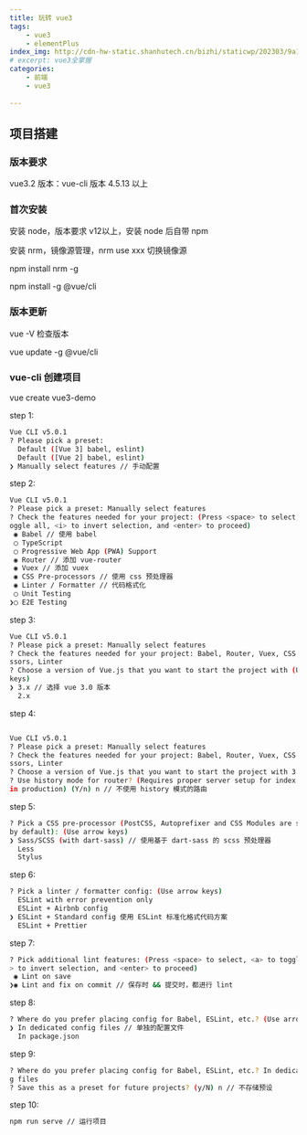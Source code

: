 ```yaml
---
title: 玩转 vue3
tags: 
    - vue3
    - elementPlus
index_img: http://cdn-hw-static.shanhutech.cn/bizhi/staticwp/202303/9a109e7083b3399595d9374ca7ca7ff6--2456931338.jpg
# excerpt: vue3全掌握
categories:
    - 前端
    - vue3
    
---
```


## 项目搭建

### 版本要求

vue3.2 版本：vue-cli 版本 4.5.13 以上

### 首次安装

安装 node，版本要求 v12以上，安装 node 后自带 npm

安装 nrm，镜像源管理，nrm use xxx 切换镜像源

npm install nrm -g

npm install -g @vue/cli

### 版本更新

vue -V 检查版本

vue update -g @vue/cli

### vue-cli 创建项目

vue create vue3-demo

step 1:

```bash
Vue CLI v5.0.1
? Please pick a preset:
  Default ([Vue 3] babel, eslint)
  Default ([Vue 2] babel, eslint)
❯ Manually select features // 手动配置
```

step 2:

```bash
Vue CLI v5.0.1
? Please pick a preset: Manually select features
? Check the features needed for your project: (Press <space> to select, <a> to t
oggle all, <i> to invert selection, and <enter> to proceed)
 ◉ Babel // 使用 babel
 ◯ TypeScript
 ◯ Progressive Web App (PWA) Support
 ◉ Router // 添加 vue-router
 ◉ Vuex // 添加 vuex
 ◉ CSS Pre-processors // 使用 css 预处理器
 ◉ Linter / Formatter // 代码格式化
 ◯ Unit Testing
❯◯ E2E Testing
```

step 3:

```bash
Vue CLI v5.0.1
? Please pick a preset: Manually select features
? Check the features needed for your project: Babel, Router, Vuex, CSS Pre-proce
ssors, Linter
? Choose a version of Vue.js that you want to start the project with (Use arrow
keys)
❯ 3.x // 选择 vue 3.0 版本
  2.x
```

step 4:

```bash

Vue CLI v5.0.1
? Please pick a preset: Manually select features
? Check the features needed for your project: Babel, Router, Vuex, CSS Pre-proce
ssors, Linter
? Choose a version of Vue.js that you want to start the project with 3.x
? Use history mode for router? (Requires proper server setup for index fallback
in production) (Y/n) n // 不使用 history 模式的路由

```

step 5:

```bash
? Pick a CSS pre-processor (PostCSS, Autoprefixer and CSS Modules are supported
by default): (Use arrow keys)
❯ Sass/SCSS (with dart-sass) // 使用基于 dart-sass 的 scss 预处理器
  Less
  Stylus

```

step 6:

```bash
? Pick a linter / formatter config: (Use arrow keys)
  ESLint with error prevention only
  ESLint + Airbnb config
❯ ESLint + Standard config 使用 ESLint 标准化格式代码方案
  ESLint + Prettier
```

step 7:

```bash
? Pick additional lint features: (Press <space> to select, <a> to toggle all, <i
> to invert selection, and <enter> to proceed)
 ◉ Lint on save
❯◉ Lint and fix on commit // 保存时 && 提交时，都进行 lint
```

step 8:

```bash
? Where do you prefer placing config for Babel, ESLint, etc.? (Use arrow keys)
❯ In dedicated config files // 单独的配置文件
  In package.json

```

step 9:

```bash
? Where do you prefer placing config for Babel, ESLint, etc.? In dedicated confi
g files
? Save this as a preset for future projects? (y/N) n // 不存储预设
```

step 10: 

```bash
npm run serve // 运行项目
```
